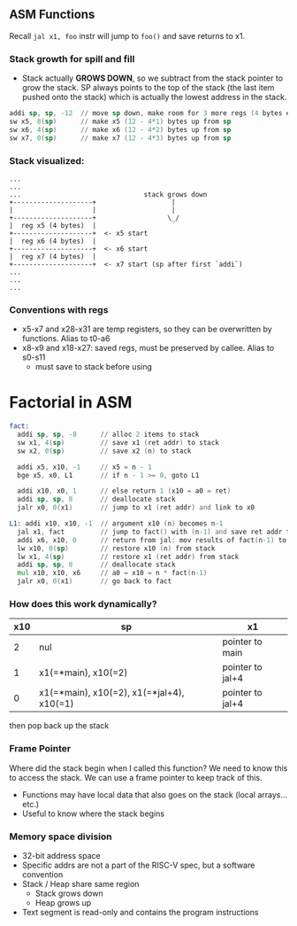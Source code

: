 ## ASM Functions

Recall `jal x1, foo` instr will jump to `foo()` and save returns to x1.

### Stack growth for spill and fill
- Stack actually **GROWS DOWN**, so we subtract from the stack pointer to grow the stack. SP always points to the top of the stack (the last item pushed onto the stack) which is actually the lowest address in the stack.

```asm
addi sp, sp, -12  // move sp down, make room for 3 more regs (4 bytes each)
sw x5, 8(sp)      // make x5 (12 - 4*1) bytes up from sp
sw x6, 4(sp)      // make x6 (12 - 4*2) bytes up from sp
sw x7, 0(sp)      // make x7 (12 - 4*3) bytes up from sp
```

### Stack visualized:
```
...
...
...                               stack grows down
+--------------------+                   |
|                    |                   |
+--------------------+                  \_/
|  reg x5 (4 bytes)  |            
+--------------------+  <- x5 start   
|  reg x6 (4 bytes)  |
+--------------------+  <- x6 start
|  reg x7 (4 bytes)  |
+--------------------+  <- x7 start (sp after first `addi`)
...
...
...
```

### Conventions with regs
- x5-x7 and x28-x31 are temp registers, so they can be overwritten by functions. Alias to t0-a6
- x8-x9 and x18-x27: saved regs, must be preserved by callee. Alias to s0-s11
  - must save to stack before using


# Factorial in ASM
```asm
fact:
  addi sp, sp, -8      // alloc 2 items to stack
  sw x1, 4(sp)         // save x1 (ret addr) to stack
  sw x2, 0(sp)         // save x2 (n) to stack

  addi x5, x10, -1     // x5 = n - 1
  bge x5, x0, L1       // if n - 1 >= 0, goto L1

  addi x10, x0, 1      // else return 1 (x10 = a0 = ret)
  addi sp, sp, 8       // deallocate stack
  jalr x0, 0(x1)       // jump to x1 (ret addr) and link to x0

L1: addi x10, x10, -1  // argument x10 (n) becomes n-1
  jal x1, fact         // jump to fact() with (n-1) and save ret addr to x1
  addi x6, x10, 0      // return from jal: mov results of fact(n-1) to x6
  lw x10, 0(sp)        // restore x10 (n) from stack
  lw x1, 4(sp)         // restore x1 (ret addr) from stack
  addi sp, sp, 8       // deallocate stack
  mul x10, x10, x6     // a0 = x10 = n * fact(n-1) 
  jalr x0, 0(x1)       // go back to fact

```

### How does this work dynamically?

| x10 | sp | x1 | 
| --- | -- | -- |
| 2   | nul  | pointer to main  |
| 1   | x1(=*main), x10(=2)    | pointer to jal+4  |
| 0   | x1(=*main), x10(=2), x1(=*jal+4), x10(=1)    | pointer to jal+4  |

then pop back up the stack

### Frame Pointer
Where did the stack begin when I called this function? We need to know this to access the stack. We can use a frame pointer to keep track of this.
- Functions may have local data that also goes on the stack (local arrays... etc.)
- Useful to know where the stack begins

### Memory space division
- 32-bit address space
- Specific addrs are not a part of the RISC-V spec, but a software convention
- Stack / Heap share same region
  - Stack grows down
  - Heap grows up
- Text segment is read-only and contains the program instructions